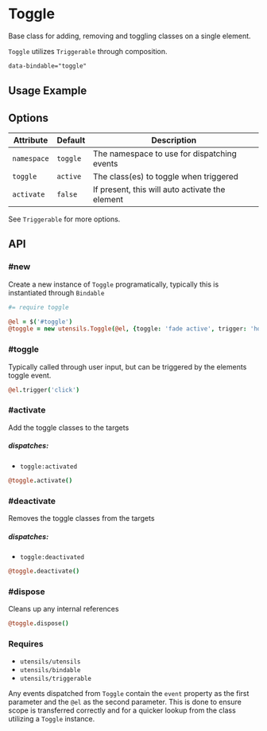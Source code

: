 
# Toggle
Base class for adding, removing and toggling classes on a single
element.

`Toggle` utilizes `Triggerable` through composition.

```html
data-bindable="toggle"
```

## Usage Example
<!--~ markup/toggle.html.haml -->


## Options

Attribute   | Default      | Description
----------- | ------------ | -------------------------------------------
`namespace` | `toggle`     | The namespace to use for dispatching events
`toggle`    | `active`     | The class(es) to toggle when triggered
`activate`  | `false`      | If present, this will auto activate the element

See `Triggerable` for more options.


## API

### #new
Create a new instance of `Toggle` programatically, typically this is
instantiated through `Bindable`

```coffee
#= require toggle

@el = $('#toggle')
@toggle = new utensils.Toggle(@el, {toggle: 'fade active', trigger: 'hover'})
```

### #toggle
Typically called through user input, but can be triggered by the
elements toggle event.

```coffee
@el.trigger('click')
```

### #activate
Add the toggle classes to the targets

##### dispatches:
- `toggle:activated`

```coffee
@toggle.activate()
```

### #deactivate
Removes the toggle classes from the targets

##### dispatches:
- `toggle:deactivated`

```coffee
@toggle.deactivate()
```

### #dispose
Cleans up any internal references

```coffee
@toggle.dispose()
```

### Requires
- `utensils/utensils`
- `utensils/bindable`
- `utensils/triggerable`

Any events dispatched from `Toggle` contain the `event` property as the
first parameter and the `@el` as the second parameter. This is done to
ensure scope is transferred correctly and for a quicker lookup from the
class utilizing a `Toggle` instance.

